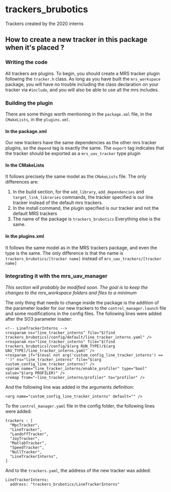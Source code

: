 # trackers_brubotics
Trackers created by the 2020 interns
## How to create a new tracker in this package when it's placed ?

### Writing the code
All trackers are plugins. To begin, you should create a MRS tracker plugin following the `tracker.h` class. As long as you have built the `mrs_workspace` package, you will have no trouble including the class declaration on your tracker via `#include`, and you will also be able to use all the mrs includes.

### Building the plugin

There are some things worth mentioning in the `package.xml` file, in the `CMakeLists`, in the `plugins.xml`.

#### In the package.xml
Our new trackers have the same dependencies as the other mrs tracker plugins, so the `depend` tag is exactly the same. The `export` tag indicates that the tracker should be exported as a `mrs_uav_tracker` type plugin

#### In the CMakeLists
It follows precisely the same model as the `CMakeLists` file. The only differences are:
1. In the build section, for the `add_library`, `add_dependencies` and `target_link_libraries` commands, the tracker specified is our line tracker instead of the default mrs trackers.
2. In the install command, the plugin specified is our tracker and not the default MRS trackers
3. The name of the package is `trackers_brubotics`
Everything else is the same.

#### In the plugins.xml
It follows the same model as in the MRS trackers package, and even the type is the same. The only difference is that the name is `trackers_brubotics/[tracker name]` instead of `mrs_uav_trackers/[tracker name]`

### Integrating it with the mrs_uav_manager

*This section will probably be modified soon. The goal is to keep the changes to the mrs_workspace folders and files to a minimum*

The only thing that needs to change inside the package is the addition of the parameter loader for our new trackers to the `control_manager.launch` file and some modifications in the config files. The following lines were added after the SO3 parameter loader:
```
<!-- LineTrackerInterns -->
<rosparam ns="line_tracker_interns" file="$(find trackers_brubotics)/config/default/line_tracker_interns.yaml" />
<rosparam ns="line_tracker_interns" file="$(find trackers_brubotics)/config/$(arg RUN_TYPE)/$(arg UAV_TYPE)/line_tracker_interns.yaml" />
<rosparam if="$(eval not arg('custom_config_line_tracker_interns') == '')" ns="line_tracker_interns" file="$(arg custom_config_line_tracker_interns)" />
<param name="line_tracker_interns/enable_profiler" type="bool" value="$(arg PROFILER)" />
<remap from="~line_tracker_interns/profiler" to="profiler" />
```
And the following line was added in the arguments definition:

```
<arg name="custom_config_line_tracker_interns" default="" />
```

To the `control_manager.yaml` file in the config folder, the following lines were added:

```
trackers : [
  "MpcTracker",
  "LineTracker",
  "LandoffTracker",
  "JoyTracker",
  "MatlabTracker",
  "SpeedTracker",
  "NullTracker",
  "LineTrackerInterns",
]
```

And to the `trackers.yaml`, the address of the new tracker was added:
```
LineTrackerInterns:
  address: "trackers_brubotics/LineTrackerInterns"
```
